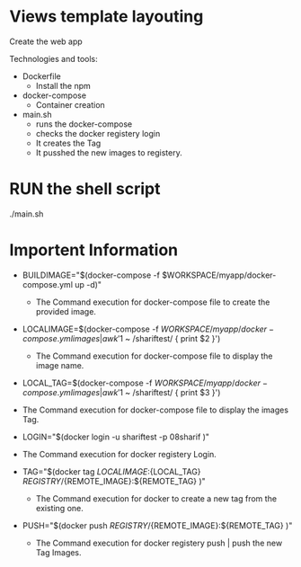 # Views template layouting

Create the web app

Technologies and tools:

- Dockerfile 
  - Install the npm 
- docker-compose
  - Container creation 
- main.sh
  - runs the docker-compose
  - checks the docker registery login
  - It creates the Tag
  - It pusshed the new images to registery.
  
# RUN the shell script

./main.sh

# Importent Information 
- BUILDIMAGE="$(docker-compose -f $WORKSPACE/myapp/docker-compose.yml up -d)"
  - The Command execution for docker-compose file to create the provided image.
  
- LOCALIMAGE=$(docker-compose -f $WORKSPACE/myapp/docker-compose.yml images | awk '$1 ~ /shariftest/ { print $2 }')
  - The Command execution for docker-compose file to display the image name.
  
- LOCAL_TAG=$(docker-compose -f $WORKSPACE/myapp/docker-compose.yml images | awk '$1 ~ /shariftest/ { print $3 }')
 - The Command execution for docker-compose file to display the images Tag.

- LOGIN="$(docker login -u shariftest -p 08sharif )"
 - The Command execution for docker registery Login.

- TAG="$(docker tag ${LOCALIMAGE}:${LOCAL_TAG}  ${REGISTRY}/${REMOTE_IMAGE}:${REMOTE_TAG} )"
  - The Command execution for docker to create a new tag from the existing one.

- PUSH="$(docker push ${REGISTRY}/${REMOTE_IMAGE}:${REMOTE_TAG} )"
  - The Command execution for docker registery push | push the new Tag Images.

